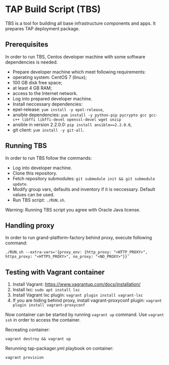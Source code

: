 # TAP Build Script (TBS)
TBS is a tool for building all base infrastructure components and apps. It prepares TAP deployment package.

## Prerequisites
In order to run TBS, Centos developer machine with some software dependencies is needed.

* Prepare developer machine which meet following requirements:
 * operating system: CentOS 7 (linux);
 * 100 GB disk free space;
 * at least 4 GB RAM;
 * access to the Internet network.
* Log into prepared developer machine.
* Install neccessary dependencies:
 * epel-release: `yum install -y epel-release`,
 * ansible dependencies: `yum install -y python-pip pycrypto gcc gcc-c++ libffi libffi-devel openssl-devel wget unzip`
 * ansible in version 2.2.0.0: `pip install ansible==2.2.0.0`,
 * git client: `yum install -y git-all`.

## Running TBS
In order to run TBS follow the commands:
* Log into developer machine.
* Clone this repository.
* Fetch repository submodules: `git submodule init && git submodule update`.
* Modify group vars, defaults and inventory if it is neccessary. Default values can be used.
* Run TBS script: `./RUN.sh`.

Warning: Running TBS script you agree with Oracle Java license.

## Handling proxy
In order to run grand-platform-factory behind proxy, execute following command:
```
./RUN.sh --extra-vars='{proxy_env: {http_proxy: "<HTTP_PROXY>", https_proxy: "<HTTPS_PROXY>", no_proxy: "<NO_PROXY>"}}'
```
## Testing with Vagrant container

1. Install Vagrant: https://www.vagrantup.com/docs/installation/
2. Install lxc: `sudo apt install lxc`
3. Install Vagrant lxc plugin: `vagrant plugin install vagrant-lxc`
4. If you are hiding behind proxy, install vagrant-proxyconf plugin: `vagrant plugin install vagrant-proxyconf`

Now container can be started by running `vagrant up` command. Use `vagrant ssh` in order to access the container.

Recreating container:
```
vagrant destroy && vagrant up
```
Rerunning tap-packager.yml playbook on container: 
```
vagrant provision
```

